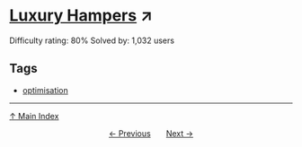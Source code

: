 # [Luxury Hampers](https://projecteuler.net/problem=236) ↗️

Difficulty rating: 80%
Solved by: 1,032 users
## Tags

- [optimisation](../tags/optimisation.md)



---

[↑ Main Index](../README.md)


<div align=center><a href='235.md'>← Previous</a> &nbsp;&nbsp; &nbsp;&nbsp;  <a href='237.md'>Next →</a></div>
